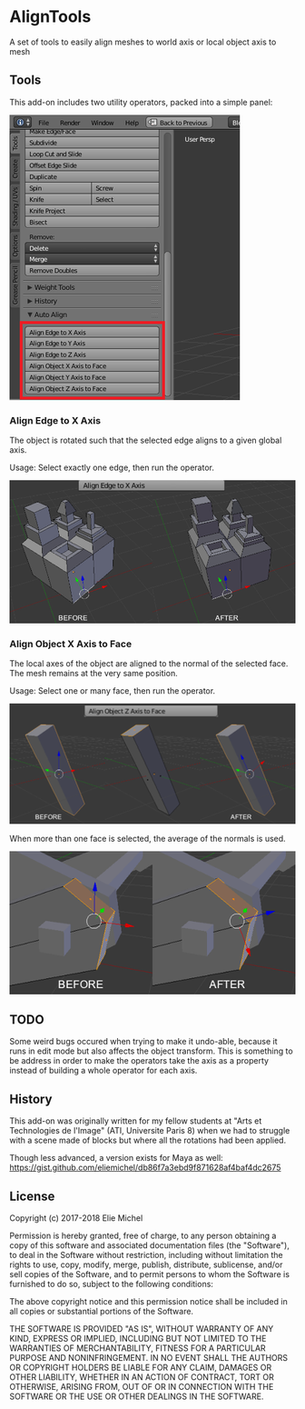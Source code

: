 AlignTools
==========

A set of tools to easily align meshes to world axis or local object axis to mesh

Tools
-----

This add-on includes two utility operators, packed into a simple panel:

![AlignTools panel](doc/panel.png)

### Align Edge to X Axis

The object is rotated such that the selected edge aligns to a given global axis.

Usage: Select exactly one edge, then run the operator.

![Align Edge Demo](doc/align-edge.png)

### Align Object X Axis to Face

The local axes of the object are aligned to the normal of the selected face. The mesh remains at the very same position.

Usage: Select one or many face, then run the operator.

![Align Face Demo](doc/align-face.png)

When more than one face is selected, the average of the normals is used.

![Align Mean Face Demo](doc/align-mean-face.png)

TODO
----

Some weird bugs occured when trying to make it undo-able, because it runs in edit mode but also affects the object transform. This is something to be address in order to make the operators take the axis as a property instead of building a whole operator for each axis.

History
-------

This add-on was originally written for my fellow students at "Arts et
Technologies de l'Image" (ATI, Universite Paris 8) when we had to struggle with
a scene made of blocks but where all the rotations had been applied.

Though less advanced, a version exists for Maya as well:
https://gist.github.com/eliemichel/db86f7a3ebd9f871628af4baf4dc2675

License
-------

Copyright (c) 2017-2018 Elie Michel

Permission is hereby granted, free of charge, to any person obtaining a copy
of this software and associated documentation files (the "Software"), to deal
in the Software without restriction, including without limitation the rights
to use, copy, modify, merge, publish, distribute, sublicense, and/or sell
copies of the Software, and to permit persons to whom the Software is
furnished to do so, subject to the following conditions:

The above copyright notice and this permission notice shall be included in all
copies or substantial portions of the Software.

THE SOFTWARE IS PROVIDED "AS IS", WITHOUT WARRANTY OF ANY KIND, EXPRESS OR
IMPLIED, INCLUDING BUT NOT LIMITED TO THE WARRANTIES OF MERCHANTABILITY,
FITNESS FOR A PARTICULAR PURPOSE AND NONINFRINGEMENT. IN NO EVENT SHALL THE
AUTHORS OR COPYRIGHT HOLDERS BE LIABLE FOR ANY CLAIM, DAMAGES OR OTHER
LIABILITY, WHETHER IN AN ACTION OF CONTRACT, TORT OR OTHERWISE, ARISING FROM,
OUT OF OR IN CONNECTION WITH THE SOFTWARE OR THE USE OR OTHER DEALINGS IN THE
SOFTWARE.
